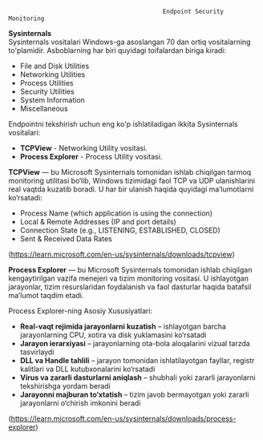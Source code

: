                                                Endpoint Security Monitoring
**Sysinternals**  
Sysinternals vositalari Windows-ga asoslangan 70 dan ortiq vositalarning to'plamidir. Asboblarning har biri quyidagi toifalardan biriga kiradi:  
 - File and Disk Utilities  
 - Networking Utilities  
 - Process Utilities  
 - Security Utilities  
 - System Information  
 - Miscellaneous  

Endpointni tekshirish uchun eng ko'p ishlatiladigan ikkita Sysinternals vositalari:  
 - **TCPView** - Networking Utility vositasi.
 - **Process Explorer** - Process Utility vositasi.


**TCPView** — bu Microsoft Sysinternals tomonidan ishlab chiqilgan tarmoq monitoring utilitasi bo‘lib, Windows tizimidagi faol TCP va UDP ulanishlarini real vaqtda kuzatib boradi. U har bir ulanish haqida quyidagi ma’lumotlarni ko‘rsatadi:    
 - Process Name (which application is using the connection)
 - Local & Remote Addresses (IP and port details)
 - Connection State (e.g., LISTENING, ESTABLISHED, CLOSED)
 - Sent & Received Data Rates 

(https://learn.microsoft.com/en-us/sysinternals/downloads/tcpview)

**Process Explorer** — bu Microsoft Sysinternals tomonidan ishlab chiqilgan kengaytirilgan vazifa menejeri va tizim monitoring vositasi. U ishlayotgan jarayonlar, tizim resurslaridan foydalanish va faol dasturlar haqida batafsil ma’lumot taqdim etadi.  

Process Explorer-ning Asosiy Xususiyatlari:  
 - **Real-vaqt rejimida jarayonlarni kuzatish** – ishlayotgan barcha jarayonlarning CPU, xotira va disk yuklamasini ko‘rsatadi
 - **Jarayon ierarxiyasi** – jarayonlarning ota-bola aloqalarini vizual tarzda tasvirlaydi
 - **DLL va Handle tahlili** – jarayon tomonidan ishlatilayotgan fayllar, registr kalitlari va DLL kutubxonalarini ko‘rsatadi
 - **Virus va zararli dasturlarni aniqlash** – shubhali yoki zararli jarayonlarni tekshirishga yordam beradi
 - **Jarayonni majburan to‘xtatish** – tizim javob bermayotgan yoki zararli jarayonlarni o‘chirish imkonini beradi

(https://learn.microsoft.com/en-us/sysinternals/downloads/process-explorer)
